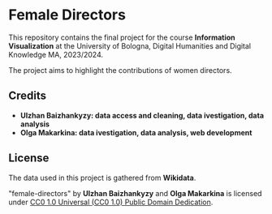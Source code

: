 # Female Directors

This repository contains the final project for the course **Information Visualization** at the University of Bologna, Digital Humanities and Digital Knowledge MA, 2023/2024.

The project aims to highlight the contributions of women directors. 

## Credits
- **Ulzhan Baizhankyzy: data access and cleaning, data ivestigation, data analysis**
- **Olga Makarkina: data ivestigation, data analysis, web development**

## License
The data used in this project is gathered from **Wikidata**.

"female-directors" by **Ulzhan Baizhankyzy** and **Olga Makarkina** is licensed under [CC0 1.0 Universal (CC0 1.0) Public Domain Dedication](https://creativecommons.org/publicdomain/zero/1.0/).
